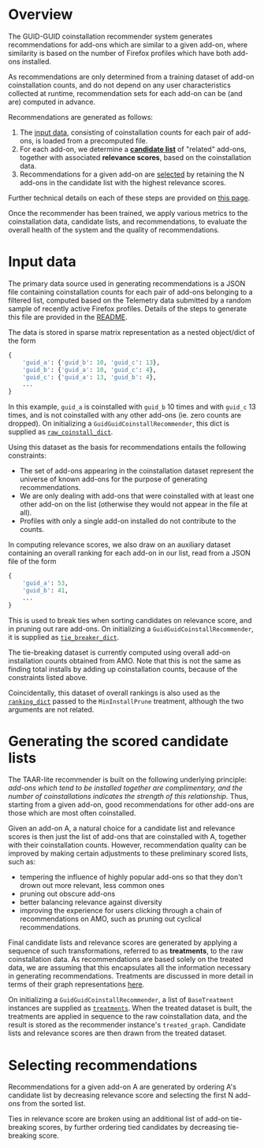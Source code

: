 
# Overview

The GUID-GUID coinstallation recommender system generates recommendations
for add-ons which are similar to a given add-on,
where similarity is based on the number of Firefox profiles
which have both add-ons installed.

As recommendations are only determined from
a training dataset of add-on coinstallation counts,
and do not depend on any user characteristics collected at runtime,
recommendation sets for each add-on can be (and are) computed in advance.

Recommendations are generated as follows:

1. The [input data](#input-data),
    consisting of coinstallation counts for each pair of add-ons,
    is loaded from a precomputed file.
2. For each add-on, we determine a [__candidate list__](#generating-the-scored-candidate-lists)
    of "related" add-ons,
    together with associated __relevance scores__,
    based on the coinstallation data.
3. Recommendations for a given add-on are [selected](#selecting-recommendations)
    by retaining the N add-ons in the candidate list
    with the highest relevance scores.

Further technical details on each of these steps
are provided on [this page](./GraphRepresentation.md).

Once the recommender has been trained,
we apply various metrics
to the coinstallation data, candidate lists, and recommendations,
to evaluate the overall health of the system
and the quality of recommendations.



# Input data

The primary data source used in generating recommendations
is a JSON file containing coinstallation counts
for each pair of add-ons belonging to a filtered list,
computed based on the Telemetry data
submitted by a random sample of recently active Firefox profiles.
Details of the steps to generate this file are provided in the [README](../README.md).

The data is stored in sparse matrix representation as a nested object/dict
of the form
```python
{
    'guid_a': {'guid_b': 10, 'guid_c': 13},
    'guid_b': {'guid_a': 10, 'guid_c': 4},
    'guid_c': {'guid_a': 13, 'guid_b': 4},
    ...
}
```
In this example, `guid_a` is coinstalled with `guid_b` 10 times
and with `guid_c` 13 times, and is not coinstalled with any other add-ons
(ie. zero counts are dropped).
On initializing a `GuidGuidCoinstallRecommender`,
this dict is supplied as [`raw_coinstall_dict`](../taar_lite/recommenders/guidguid.py#L25).

Using this dataset as the basis for recommendations
entails the following constraints:

- The set of add-ons appearing in the coinstallation dataset represent
    the universe of known add-ons for the purpose of generating recommendations.
- We are only dealing with add-ons that were coinstalled
    with at least one other add-on on the list
    (otherwise they would not appear in the file at all).
- Profiles with only a single add-on installed do not contribute to the counts.

In computing relevance scores, we also draw on an auxiliary dataset
containing an overall ranking for each add-on in our list,
read from a JSON file of the form
```python
{
    'guid_a': 53,
    'guid_b': 41,
    ...
}
```
This is used to break ties when sorting candidates on relevance score,
and in pruning out rare add-ons.
On initializing a `GuidGuidCoinstallRecommender`,
it is supplied as [`tie_breaker_dict`](../taar_lite/recommenders/guidguid.py#L28).

The tie-breaking dataset is currently computed using
overall add-on installation counts obtained from AMO.
Note that this is not the same as finding total installs
by adding up coinstallation counts,
because of the constraints listed above.

Coincidentally, this dataset of overall rankings
is also used as the [`ranking_dict`](../taar_lite/recommenders/treatments.py#L55)
passed to the `MinInstallPrune` treatment,
although the two arguments are not related.


# Generating the scored candidate lists

The TAAR-lite recommender is built on the following underlying principle:
_add-ons which tend to be installed together are complimentary,
and the number of coinstallations indicates the strength of this relationship._
Thus, starting from a given add-on, good recommendations for other add-ons
are those which are most often coinstalled.

Given an add-on A, a natural choice for a candidate list and relevance scores
is then just the list of add-ons that are coinstalled with A,
together with their coinstallation counts.
However, recommendation quality can be improved by making certain adjustments
to these preliminary scored lists, such as:

- tempering the influence of highly popular add-ons
    so that they don't drown out more relevant, less common ones
- pruning out obscure add-ons
- better balancing relevance against diversity
- improving the experience for users clicking through a chain of recommendations
    on AMO, such as pruning out cyclical recommendations.

Final candidate lists and relevance scores are generated
by applying a sequence of such transformations,
referred to as __treatments__,
to the raw coinstallation data.
As recommendations are based solely on the treated data,
we are assuming that this encapsulates all the information
necessary in generating recommendations.
Treatments are discussed in more detail in terms of their graph representations
[here](./GraphRepresentation.md#treatments).

On initializing a `GuidGuidCoinstallRecommender`,
a list of `BaseTreatment` instances are supplied as [`treatments`](../taar_lite/recommenders/guidguid.py#L26).
When the treated dataset is built, the treatments are applied in sequence
to the raw coinstallation data,
and the result is stored as the recommender instance's `treated_graph`.
Candidate lists and relevance scores are then drawn
from the treated dataset.


# Selecting recommendations

Recommendations for a given add-on A are generated
by ordering A's candidate list by decreasing relevance score
and selecting the first N add-ons from the sorted list.

Ties in relevance score are broken using an additional list
of add-on tie-breaking scores,
by further ordering tied candidates by decreasing tie-breaking score.

